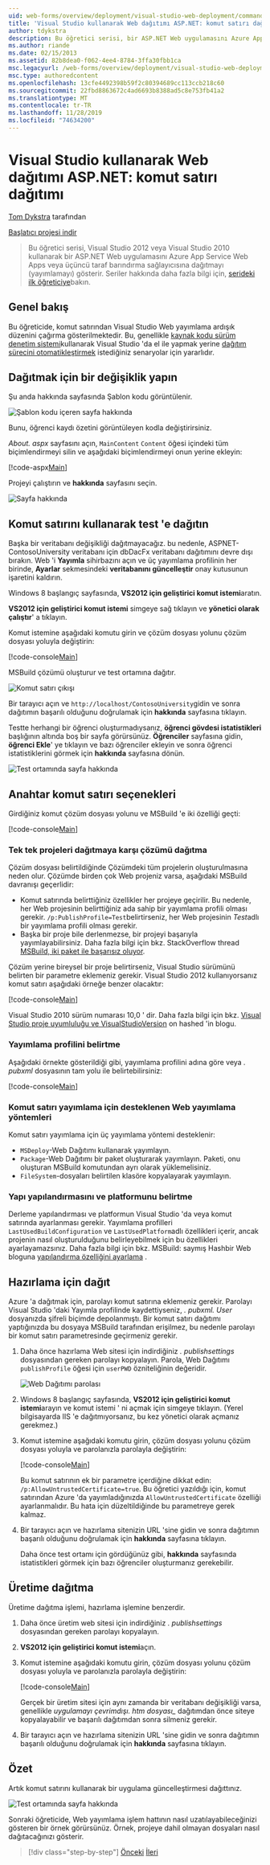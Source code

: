 ```yaml
---
uid: web-forms/overview/deployment/visual-studio-web-deployment/command-line-deployment
title: 'Visual Studio kullanarak Web dağıtımı ASP.NET: komut satırı dağıtımı | Microsoft Docs'
author: tdykstra
description: Bu öğretici serisi, bir ASP.NET Web uygulamasını Azure App Service Web Apps veya üçüncü taraf bir barındırma sağlayıcısına, usin...
ms.author: riande
ms.date: 02/15/2013
ms.assetid: 82b8dea0-f062-4ee4-8784-3ffa30fbb1ca
msc.legacyurl: /web-forms/overview/deployment/visual-studio-web-deployment/command-line-deployment
msc.type: authoredcontent
ms.openlocfilehash: 13cfe4492398b59f2c80394689cc113ccb218c60
ms.sourcegitcommit: 22fbd8863672c4ad6693b8388ad5c8e753fb41a2
ms.translationtype: MT
ms.contentlocale: tr-TR
ms.lasthandoff: 11/28/2019
ms.locfileid: "74634200"
---
```

# <a name="aspnet-web-deployment-using-visual-studio-command-line-deployment"></a>Visual Studio kullanarak Web dağıtımı ASP.NET: komut satırı dağıtımı

[Tom Dykstra](https://github.com/tdykstra) tarafından

[Başlatıcı projesi indir](https://go.microsoft.com/fwlink/p/?LinkId=282627)

> Bu öğretici serisi, Visual Studio 2012 veya Visual Studio 2010 kullanarak bir ASP.NET Web uygulamasını Azure App Service Web Apps veya üçüncü taraf barındırma sağlayıcısına dağıtmayı (yayımlamayı) gösterir. Seriler hakkında daha fazla bilgi için, [serideki ilk öğreticiye](introduction.md)bakın.

## <a name="overview"></a>Genel bakış

Bu öğreticide, komut satırından Visual Studio Web yayımlama ardışık düzenini çağırma gösterilmektedir. Bu, genellikle [kaynak kodu sürüm denetim sistemi](../../../../aspnet/overview/developing-apps-with-windows-azure/building-real-world-cloud-apps-with-windows-azure/source-control.md)kullanarak Visual Studio 'da el ile yapmak yerine [dağıtım sürecini otomatikleştirmek](../../../../aspnet/overview/developing-apps-with-windows-azure/building-real-world-cloud-apps-with-windows-azure/continuous-integration-and-continuous-delivery.md) istediğiniz senaryolar için yararlıdır.

## <a name="make-a-change-to-deploy"></a>Dağıtmak için bir değişiklik yapın

Şu anda hakkında sayfasında Şablon kodu görüntülenir.

![Şablon kodu içeren sayfa hakkında](command-line-deployment/_static/image1.png)

Bunu, öğrenci kaydı özetini görüntüleyen kodla değiştirirsiniz.

*About. aspx* sayfasını açın, `MainContent` `Content` öğesi içindeki tüm biçimlendirmeyi silin ve aşağıdaki biçimlendirmeyi onun yerine ekleyin:

[!code-aspx[Main](command-line-deployment/samples/sample1.aspx)]

Projeyi çalıştırın ve **hakkında** sayfasını seçin.

![Sayfa hakkında](command-line-deployment/_static/image2.png)

## <a name="deploy-to-test-by-using-the-command-line"></a>Komut satırını kullanarak test 'e dağıtın

Başka bir veritabanı değişikliği dağıtmayacağız. bu nedenle, ASPNET-ContosoUniversity veritabanı için dbDacFx veritabanı dağıtımını devre dışı bırakın. Web 'i **Yayımla** sihirbazını açın ve üç yayımlama profilinin her birinde, **Ayarlar** sekmesindeki **veritabanını güncelleştir** onay kutusunun işaretini kaldırın.

Windows 8 başlangıç sayfasında, **VS2012 için geliştirici komut istemi**aratın.

**VS2012 için geliştirici komut istemi** simgeye sağ tıklayın ve **yönetici olarak çalıştır**' a tıklayın.

Komut istemine aşağıdaki komutu girin ve çözüm dosyası yolunu çözüm dosyası yoluyla değiştirin:

[!code-console[Main](command-line-deployment/samples/sample2.cmd)]

MSBuild çözümü oluşturur ve test ortamına dağıtır.

![Komut satırı çıkışı](command-line-deployment/_static/image3.png)

Bir tarayıcı açın ve `http://localhost/ContosoUniversity`gidin ve sonra dağıtımın başarılı olduğunu doğrulamak için **hakkında** sayfasına tıklayın.

Testte herhangi bir öğrenci oluşturmadıysanız, **öğrenci gövdesi istatistikleri** başlığının altında boş bir sayfa görürsünüz. **Öğrenciler** sayfasına gidin, **öğrenci Ekle**' ye tıklayın ve bazı öğrenciler ekleyin ve sonra öğrenci istatistiklerini görmek için **hakkında** sayfasına dönün.

![Test ortamında sayfa hakkında](command-line-deployment/_static/image4.png)

## <a name="key-command-line-options"></a>Anahtar komut satırı seçenekleri

Girdiğiniz komut çözüm dosyası yolunu ve MSBuild 'e iki özelliği geçti:

[!code-console[Main](command-line-deployment/samples/sample3.cmd)]

### <a name="deploying-the-solution-versus-deploying-individual-projects"></a>Tek tek projeleri dağıtmaya karşı çözümü dağıtma

Çözüm dosyası belirtildiğinde Çözümdeki tüm projelerin oluşturulmasına neden olur. Çözümde birden çok Web projeniz varsa, aşağıdaki MSBuild davranışı geçerlidir:

- Komut satırında belirttiğiniz özellikler her projeye geçirilir. Bu nedenle, her Web projesinin belirttiğiniz ada sahip bir yayımlama profili olması gerekir. `/p:PublishProfile=Test`belirtirseniz, her Web projesinin *Test*adlı bir yayımlama profili olması gerekir.
- Başka bir proje bile derlenmezse, bir projeyi başarıyla yayımlayabilirsiniz. Daha fazla bilgi için bkz. StackOverflow thread [MSBuild, iki paket ile başarısız oluyor](http://stackoverflow.com/questions/14226451/msbuild-fails-with-two-packages).

Çözüm yerine bireysel bir proje belirtirseniz, Visual Studio sürümünü belirten bir parametre eklemeniz gerekir. Visual Studio 2012 kullanıyorsanız komut satırı aşağıdaki örneğe benzer olacaktır:

[!code-console[Main](command-line-deployment/samples/sample4.cmd?highlight=1)]

Visual Studio 2010 sürüm numarası 10,0 ' dir. Daha fazla bilgi için bkz. [Visual Studio proje uyumluluğu ve VisualStudioVersion](http://sedodream.com/2012/08/19/VisualStudioProjectCompatabilityAndVisualStudioVersion.aspx) on hashed 'in blogu.

### <a name="specifying-the-publish-profile"></a>Yayımlama profilini belirtme

Aşağıdaki örnekte gösterildiği gibi, yayımlama profilini adına göre veya *. pubxml* dosyasının tam yolu ile belirtebilirsiniz:

[!code-console[Main](command-line-deployment/samples/sample5.cmd?highlight=1)]

### <a name="web-publish-methods-supported-for-command-line-publishing"></a>Komut satırı yayımlama için desteklenen Web yayımlama yöntemleri

Komut satırı yayımlama için üç yayımlama yöntemi desteklenir:

- `MSDeploy`-Web Dağıtımı kullanarak yayımlayın.
- `Package`-Web Dağıtımı bir paket oluşturarak yayımlayın. Paketi, onu oluşturan MSBuild komutundan ayrı olarak yüklemelisiniz.
- `FileSystem`-dosyaları belirtilen klasöre kopyalayarak yayımlayın.

### <a name="specifying-the-build-configuration-and-platform"></a>Yapı yapılandırmasını ve platformunu belirtme

Derleme yapılandırması ve platformun Visual Studio 'da veya komut satırında ayarlanması gerekir. Yayımlama profilleri `LastUsedBuildConfiguration` ve `LastUsedPlatform`adlı özellikleri içerir, ancak projenin nasıl oluşturulduğunu belirleyebilmek için bu özellikleri ayarlayamazsınız. Daha fazla bilgi için bkz. MSBuild: saymış Hashbir Web bloguna [yapılandırma özelliğini ayarlama](http://sedodream.com/2012/10/27/MSBuildHowToSetTheConfigurationProperty.aspx) .

## <a name="deploy-to-staging"></a>Hazırlama için dağıt

Azure 'a dağıtmak için, parolayı komut satırına eklemeniz gerekir. Parolayı Visual Studio 'daki Yayımla profilinde kaydettiyseniz, *. pubxml. User* dosyanızda şifreli biçimde depolanmıştı. Bir komut satırı dağıtımı yaptığınızda bu dosyaya MSBuild tarafından erişilmez, bu nedenle parolayı bir komut satırı parametresinde geçirmeniz gerekir.

1. Daha önce hazırlama Web sitesi için indirdiğiniz *. publishsettings* dosyasından gereken parolayı kopyalayın. Parola, Web Dağıtımı `publishProfile` öğesi için `userPWD` özniteliğinin değeridir.

    ![Web Dağıtımı parolası](command-line-deployment/_static/image5.png)
2. Windows 8 başlangıç sayfasında, **VS2012 için geliştirici komut istemi**arayın ve komut istemi ' ni açmak için simgeye tıklayın. (Yerel bilgisayarda IIS 'e dağıtmıyorsanız, bu kez yönetici olarak açmanız gerekmez.)
3. Komut istemine aşağıdaki komutu girin, çözüm dosyası yolunu çözüm dosyası yoluyla ve parolanızla parolayla değiştirin:

    [!code-console[Main](command-line-deployment/samples/sample6.cmd)]

    Bu komut satırının ek bir parametre içerdiğine dikkat edin: `/p:AllowUntrustedCertificate=true`. Bu öğretici yazıldığı için, komut satırından Azure 'da yayımladığınızda `AllowUntrustedCertificate` özelliği ayarlanmalıdır. Bu hata için düzeltildiğinde bu parametreye gerek kalmaz.
4. Bir tarayıcı açın ve hazırlama sitenizin URL 'sine gidin ve sonra dağıtımın başarılı olduğunu doğrulamak için **hakkında** sayfasına tıklayın.

    Daha önce test ortamı için gördüğünüz gibi, **hakkında** sayfasında istatistikleri görmek için bazı öğrenciler oluşturmanız gerekebilir.

## <a name="deploy-to-production"></a>Üretime dağıtma

Üretime dağıtma işlemi, hazırlama işlemine benzerdir.

1. Daha önce üretim web sitesi için indirdiğiniz *. publishsettings* dosyasından gereken parolayı kopyalayın.
2. **VS2012 için geliştirici komut istemi**açın.
3. Komut istemine aşağıdaki komutu girin, çözüm dosyası yolunu çözüm dosyası yoluyla ve parolanızla parolayla değiştirin:

    [!code-console[Main](command-line-deployment/samples/sample7.cmd)]

    Gerçek bir üretim sitesi için aynı zamanda bir veritabanı değişikliği varsa, genellikle *uygulamayı çevrimdışı. htm dosyası\_* dağıtımdan önce siteye kopyalayabilir ve başarılı dağıtımdan sonra silmeniz gerekir.
4. Bir tarayıcı açın ve hazırlama sitenizin URL 'sine gidin ve sonra dağıtımın başarılı olduğunu doğrulamak için **hakkında** sayfasına tıklayın.

## <a name="summary"></a>Özet

Artık komut satırını kullanarak bir uygulama güncelleştirmesi dağıttınız.

![Test ortamında sayfa hakkında](command-line-deployment/_static/image6.png)

Sonraki öğreticide, Web yayımlama işlem hattının nasıl uzatılayabileceğinizi gösteren bir örnek görürsünüz. Örnek, projeye dahil olmayan dosyaları nasıl dağıtacağınızı gösterir.

> [!div class="step-by-step"]
> [Önceki](deploying-a-database-update.md)
> [İleri](deploying-extra-files.md)

